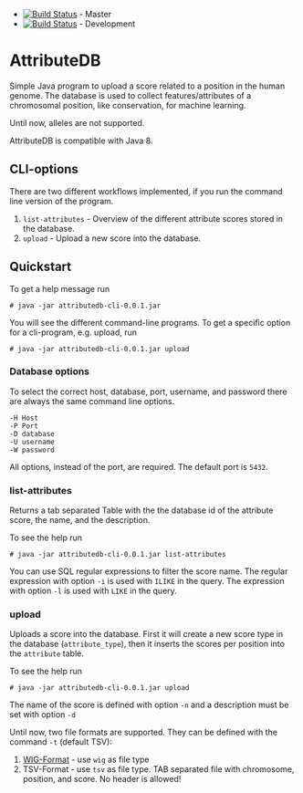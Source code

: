 * [![Build Status](https://travis-ci.org/visze/attributedb.svg?branch=master)](https://travis-ci.org/visze/attributedb) - Master 
* [![Build Status](https://travis-ci.org/visze/attributedb.svg?branch=development)](https://travis-ci.org/visze/attributedb) - Development

# AttributeDB


Simple Java program to upload a score related to a position in the human genome. The database is used to collect features/attributes of a chromosomal position, like conservation, for machine learning.

Until now, alleles are not supported. 

AttributeDB is compatible with Java 8.

## CLI-options

There are two different workflows implemented, if you run the command line version of the program.

1. `list-attributes` - Overview of the different attribute scores stored in the database. 
2. `upload` - Upload a new score into the database.

## Quickstart

To get a help message run
```
# java -jar attributedb-cli-0.0.1.jar
```
You will see the different command-line programs. To get a specific option for a cli-program, e.g. upload, run
```
# java -jar attributedb-cli-0.0.1.jar upload
```
 
### Database options

To select the correct host, database, port, username, and password there are always the same command line options.
```
-H Host 
-P Port
-D database
-U username
-W password
``` 

All options, instead of the port, are required. The default port is `5432`. 

### list-attributes

Returns a tab separated Table with the the database id of the attribute score, the name, and the description.

To see the help run 
```
# java -jar attributedb-cli-0.0.1.jar list-attributes
```

You can use SQL regular expressions to  filter the score name. The regular expression with option `-i` is used with `ILIKE` in the query. The expression with option `-l` is used with `LIKE` in the query. 


### upload

Uploads a score into the database. First it will create a new score type in the database (`attribute_type`), then it inserts the scores per position into the `attribute` table.

To see the help run 
```
# java -jar attributedb-cli-0.0.1.jar upload
```
The name of the score is defined with option `-n` and a description must be set with option `-d`

Until now, two file formats are supported. They can be defined with the command `-t` (default TSV):

1. [WIG-Format](http://genome.ucsc.edu/goldenpath/help/wiggle.html) - use `wig` as file type
2. TSV-Format - use `tsv` as file type. TAB separated file with chromosome, position, and score. No header is allowed!
